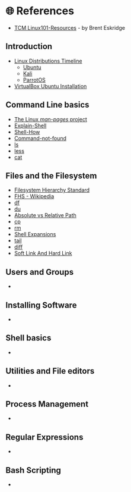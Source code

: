 # 🌐 References

* [TCM Linux101-Resources](https://github.com/beskridge/Linux101-Resources) - by Brent Eskridge 

## Introduction

* [Linux Distributions Timeline](https://upload.wikimedia.org/wikipedia/commons/1/1b/Linux_Distribution_Timeline.svg)
  * [Ubuntu](https://ubuntu.com/)
  * [Kali](https://www.kali.org/)
  * [ParrotOS](https://www.parrotsec.org/)
* [VirtualBox Ubuntu Installation](https://ubuntu.com/tutorials/how-to-run-ubuntu-desktop-on-a-virtual-machine-using-virtualbox#1-overview)

## Command Line basics

- [The Linux *man-pages* project](https://www.kernel.org/doc/man-pages/)
- [Explain-Shell](https://explainshell.com/)
- [Shell-How](https://www.shell.how/)
- [Command-not-found](https://command-not-found.com/)
- [ls](https://linuxize.com/post/how-to-list-files-in-linux-using-the-ls-command/)
- [less](https://linuxize.com/post/less-command-in-linux/)
- [cat](https://linuxize.com/post/linux-cat-command/)

## Files and the Filesystem

- [Filesystem Hierarchy Standard](https://refspecs.linuxfoundation.org/FHS_3.0/fhs/index.html)
- [FHS - Wikipedia](https://en.wikipedia.org/wiki/Filesystem_Hierarchy_Standard)
- [df](https://linuxize.com/post/how-to-check-disk-space-in-linux-using-the-df-command/)
- [du](https://linuxize.com/post/du-command-in-linux/)
- [Absolute vs Relative Path](https://linuxhandbook.com/absolute-vs-relative-path/)
- [cp](https://linuxize.com/post/cp-command-in-linux/)
- [rm](https://linuxize.com/post/rm-command-in-linux/)
- [Shell Expansions](https://www.gnu.org/savannah-checkouts/gnu/bash/manual/bash.html#Shell-Expansions)
- [tail](https://linuxize.com/post/linux-tail-command/)
- [diff](https://linuxize.com/post/diff-command-in-linux/)
- [Soft Link And Hard Link](https://ostechnix.com/explaining-soft-link-and-hard-link-in-linux-with-examples/)

## Users and Groups

- 

## Installing Software

- 

## Shell basics

- 

## Utilities and File editors

- 

## Process Management

- 

## Regular Expressions

- 

## Bash Scripting

- 
